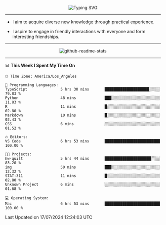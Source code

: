 <p align="center">
  <img src="https://readme-typing-svg.demolab.com?font=Fira+Code&weight=500&size=32&duration=2500&pause=1600&center=true&vCenter=true&random=false&width=1024&height=64&lines=Hi+there+%F0%9F%91%8B;I'm+delighted+you+could+make+it+here+%F0%9F%8E%89;I'm+Harry%2C+a+college+student+still+finding+my+way" alt="Typing SVG" />
</p>


---


- I aim to acquire diverse new knowledge through practical experience.

- I aspire to engage in friendly interactions with everyone and form interesting friendships.


---


<p align="center">
  <img src="https://github-readme-stats.vercel.app/api?username=Harry-Jing&show_icons=true" alt="github-readme-stats"/>
</p>


---

<!--START_SECTION:waka-->
📊 **This Week I Spent My Time On** 

```text
🕑︎ Time Zone: America/Los_Angeles

💬 Programming Languages: 
TypeScript               5 hrs 30 mins       ████████████████████░░░░░   79.83 % 
Python                   48 mins             ███░░░░░░░░░░░░░░░░░░░░░░   11.83 % 
R                        11 mins             █░░░░░░░░░░░░░░░░░░░░░░░░   02.80 % 
Markdown                 10 mins             █░░░░░░░░░░░░░░░░░░░░░░░░   02.43 % 
CSS                      6 mins              ░░░░░░░░░░░░░░░░░░░░░░░░░   01.52 % 

🔥 Editors: 
VS Code                  6 hrs 53 mins       █████████████████████████   100.00 % 

🐱‍💻 Projects: 
hw-quilt                 5 hrs 44 mins       █████████████████████░░░░   83.20 % 
img                      50 mins             ███░░░░░░░░░░░░░░░░░░░░░░   12.32 % 
STAT-311                 11 mins             █░░░░░░░░░░░░░░░░░░░░░░░░   02.80 % 
Unknown Project          6 mins              ░░░░░░░░░░░░░░░░░░░░░░░░░   01.68 % 

💻 Operating System: 
Mac                      6 hrs 53 mins       █████████████████████████   100.00 % 
```


 Last Updated on 17/07/2024 12:24:03 UTC
<!--END_SECTION:waka-->
